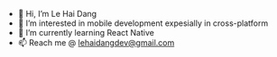 - 👋 Hi, I’m Le Hai Dang
- 👀 I’m interested in mobile development expesially in cross-platform
- 🌱 I’m currently learning React Native
- 📫 Reach me @ lehaidangdev@gmail.com

<!---
lehaidangdev/lehaidangdev is a ✨ special ✨ repository because its `README.md` (this file) appears on your GitHub profile.
You can click the Preview link to take a look at your changes.
--->
